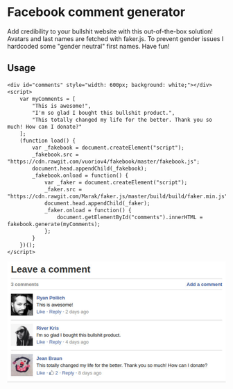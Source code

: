 <h1>Facebook comment generator</h1>
<p>
  Add credibility to your bullshit website with this out-of-the-box solution!
  Avatars and last names are fetched with faker.js. 
  To prevent gender issues I hardcoded some "gender neutral" first names. Have fun!
</p>
<h2>Usage</h2>

    <div id="comments" style="width: 600px; background: white;"></div>
    <script>
    	var myComments = [
    		"This is awesome!",
    		"I'm so glad I bought this bullshit product.",
    		"This totally changed my life for the better. Thank you so much! How can I donate?"
    	];
    	(function load() {
    		var _fakebook = document.createElement("script");
    		_fakebook.src = "https://cdn.rawgit.com/vuoriov4/fakebook/master/fakebook.js";
    		document.head.appendChild(_fakebook);
    		_fakebook.onload = function() {
    			var _faker = document.createElement("script");
    		    _faker.src = "https://cdn.rawgit.com/Marak/faker.js/master/build/build/faker.min.js";
    		    document.head.appendChild(_faker);
    			_faker.onload = function() {
    				document.getElementById("comments").innerHTML = fakebook.generate(myComments);
    			};
    		}
    	})();
    </script>
    
<img src="preview.jpg"/>
